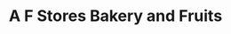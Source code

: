 ---
title: "A F Stores Bakery and Fruits"
url: /meeyannoor/a-f-stores-bakery-and-fruits/
shop: bakery
---